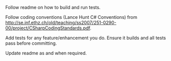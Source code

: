 Follow readme on how to build and run tests.

Follow coding conventions (Lance Hunt C# Conventions) from http://se.inf.ethz.ch/old/teaching/ss2007/251-0290-00/project/CSharpCodingStandards.pdf.

Add tests for any feature/enhancement you do.
Ensure it builds and all tests pass before committing.

Update readme as and when required.